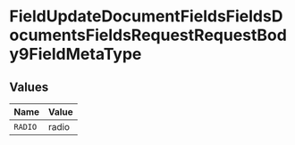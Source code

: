 # FieldUpdateDocumentFieldsFieldsDocumentsFieldsRequestRequestBody9FieldMetaType


## Values

| Name    | Value   |
| ------- | ------- |
| `RADIO` | radio   |